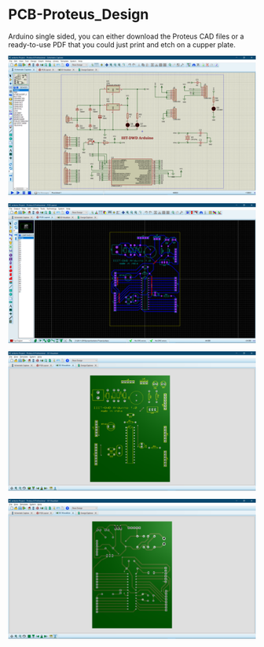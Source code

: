 # PCB-Proteus_Design
Arduino single sided, 
you can either download the Proteus CAD files or a ready-to-use PDF that you could just print and etch on a cupper plate. 


![Alt text](https://github.com/DSsuraj/Arduino-Proteus-Design/blob/master/5.png?raw=true "Schematic")

![Alt text](https://github.com/DSsuraj/Arduino-Proteus-Design/blob/master/4.png?raw=true "layout")

![Alt text](https://github.com/DSsuraj/Arduino-Proteus-Design/blob/master/2.png?raw=true "model")

![Alt text](https://github.com/DSsuraj/Arduino-Proteus-Design/blob/master/3.png?raw=true "model")
